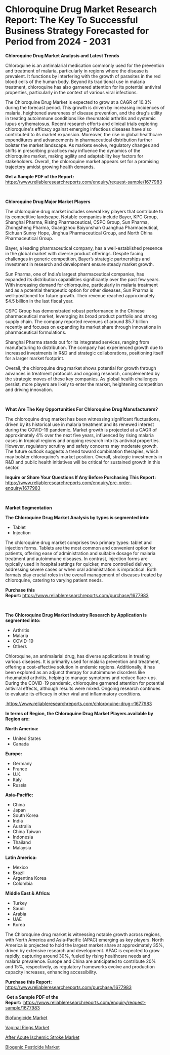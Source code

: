 <p><h1>Chloroquine Drug Market Research Report: The Key To Successful Business Strategy Forecasted for Period from 2024 - 2031</h1></p><p><strong>Chloroquine Drug Market Analysis and Latest Trends</strong></p>
<p><p>Chloroquine is an antimalarial medication commonly used for the prevention and treatment of malaria, particularly in regions where the disease is prevalent. It functions by interfering with the growth of parasites in the red blood cells of the human body. Beyond its traditional use in malaria treatment, chloroquine has also garnered attention for its potential antiviral properties, particularly in the context of various viral infections.</p><p>The Chloroquine Drug Market is expected to grow at a CAGR of 10.3% during the forecast period. This growth is driven by increasing incidences of malaria, heightened awareness of disease prevention, and the drug's utility in treating autoimmune conditions like rheumatoid arthritis and systemic lupus erythematosus. Recent research efforts and clinical trials exploring chloroquine's efficacy against emerging infectious diseases have also contributed to its market expansion. Moreover, the rise in global healthcare expenditures and advancements in pharmaceutical distribution further bolster the market landscape. As markets evolve, regulatory changes and shifts in prescribing practices may influence the dynamics of the chloroquine market, making agility and adaptability key factors for stakeholders. Overall, the chloroquine market appears set for a promising trajectory amidst growing health demands.</p></p>
<p><strong>Get a Sample PDF of the Report:&nbsp;</strong> <a href="https://www.reliableresearchreports.com/enquiry/request-sample/1677983?utm_campaign=24&utm_medium=2&utm_source=Github&utm_content=ia&utm_term=28122024&utm_id=chloroquine-drug">https://www.reliableresearchreports.com/enquiry/request-sample/1677983</a></p>
<p>&nbsp;</p>
<p><strong>Chloroquine Drug Major Market Players</strong></p>
<p><p>The chloroquine drug market includes several key players that contribute to its competitive landscape. Notable companies include Bayer, KPC Group, Shanghai Pharma, Rising Pharmaceutical, CSPC Group, Sun Pharma, Zhongsheng Pharma, Guangzhou Baiyunshan Guanghua Pharmaceutical, Sichuan Sunny Hope, Jinghua Pharmaceutical Group, and North China Pharmaceutical Group.</p><p>Bayer, a leading pharmaceutical company, has a well-established presence in the global market with diverse product offerings. Despite facing challenges in generic competition, Bayer’s strategic partnerships and investment in research and development ensure steady market growth.</p><p>Sun Pharma, one of India’s largest pharmaceutical companies, has expanded its distribution capabilities significantly over the past few years. With increasing demand for chloroquine, particularly in malaria treatment and as a potential therapeutic option for other diseases, Sun Pharma is well-positioned for future growth. Their revenue reached approximately $4.5 billion in the last fiscal year.</p><p>CSPC Group has demonstrated robust performance in the Chinese pharmaceutical market, leveraging its broad product portfolio and strong supply chain. The company reported revenues of around $5.7 billion recently and focuses on expanding its market share through innovations in pharmaceutical formulations.</p><p>Shanghai Pharma stands out for its integrated services, ranging from manufacturing to distribution. The company has experienced growth due to increased investments in R&D and strategic collaborations, positioning itself for a larger market footprint.</p><p>Overall, the chloroquine drug market shows potential for growth through advances in treatment protocols and ongoing research, complemented by the strategic moves of these key companies. As global health challenges persist, more players are likely to enter the market, heightening competition and driving innovation.</p></p>
<p>&nbsp;</p>
<p><strong>What Are The Key Opportunities For Chloroquine Drug Manufacturers?</strong></p>
<p><p>The chloroquine drug market has been witnessing significant fluctuations, driven by its historical use in malaria treatment and its renewed interest during the COVID-19 pandemic. Market growth is projected at a CAGR of approximately 4% over the next five years, influenced by rising malaria cases in tropical regions and ongoing research into its antiviral properties. However, regulatory scrutiny and safety concerns may moderate growth. The future outlook suggests a trend toward combination therapies, which may bolster chloroquine's market position. Overall, strategic investments in R&D and public health initiatives will be critical for sustained growth in this sector.</p></p>
<p><strong>Inquire or Share Your Questions If Any Before Purchasing This Report:</strong> <a href="https://www.reliableresearchreports.com/enquiry/pre-order-enquiry/1677983?utm_campaign=24&utm_medium=2&utm_source=Github&utm_content=ia&utm_term=28122024&utm_id=chloroquine-drug">https://www.reliableresearchreports.com/enquiry/pre-order-enquiry/1677983</a></p>
<p>&nbsp;</p>
<p><strong>Market Segmentation</strong></p>
<p><strong>The Chloroquine Drug Market Analysis by types is segmented into:</strong></p>
<p><ul><li>Tablet</li><li>Injection</li></ul></p>
<p><p>The chloroquine drug market comprises two primary types: tablet and injection forms. Tablets are the most common and convenient option for patients, offering ease of administration and suitable dosage for malaria treatment and autoimmune diseases. In contrast, injection forms are typically used in hospital settings for quicker, more controlled delivery, addressing severe cases or when oral administration is impractical. Both formats play crucial roles in the overall management of diseases treated by chloroquine, catering to varying patient needs.</p></p>
<p><strong>Purchase this Report:&nbsp;</strong><a href="https://www.reliableresearchreports.com/purchase/1677983?utm_campaign=24&utm_medium=2&utm_source=Github&utm_content=ia&utm_term=28122024&utm_id=chloroquine-drug">https://www.reliableresearchreports.com/purchase/1677983</a></p>
<p>&nbsp;</p>
<p><strong>The Chloroquine Drug Market Industry Research by Application is segmented into:</strong></p>
<p><ul><li>Arthritis</li><li>Malaria</li><li>COVID-19</li><li>Others</li></ul></p>
<p><p>Chloroquine, an antimalarial drug, has diverse applications in treating various diseases. It is primarily used for malaria prevention and treatment, offering a cost-effective solution in endemic regions. Additionally, it has been explored as an adjunct therapy for autoimmune disorders like rheumatoid arthritis, helping to manage symptoms and reduce flare-ups. During the COVID-19 pandemic, chloroquine garnered attention for potential antiviral effects, although results were mixed. Ongoing research continues to evaluate its efficacy in other viral and inflammatory conditions.</p></p>
<p><a href="https://www.reliableresearchreports.com/chloroquine-drug-r1677983?utm_campaign=24&utm_medium=2&utm_source=Github&utm_content=ia&utm_term=28122024&utm_id=chloroquine-drug">&nbsp;https://www.reliableresearchreports.com/chloroquine-drug-r1677983</a></p>
<p><strong>In terms of Region, the Chloroquine Drug Market Players available by Region are:</strong></p>
<p>
    <p> <strong> North America: </strong>
        <ul>
            <li>United States</li>
            <li>Canada</li>
        </ul>
        </p> 
    <p> <strong> Europe: </strong>
        <ul>
            <li>Germany</li>
            <li>France</li>
            <li>U.K.</li>
            <li>Italy</li>
            <li>Russia</li>
        </ul>
        </p> 
    <p> <strong> Asia-Pacific: </strong>
        <ul>
            <li>China</li>
            <li>Japan</li>
            <li>South Korea</li>
            <li>India</li>
            <li>Australia</li>
            <li>China Taiwan</li>
            <li>Indonesia</li>
            <li>Thailand</li>
            <li>Malaysia</li>
        </ul>
        </p> 
    <p> <strong> Latin America: </strong>
        <ul>
            <li>Mexico</li>
            <li>Brazil</li>
            <li>Argentina Korea</li>
            <li>Colombia</li>
        </ul>
        </p> 
    <p> <strong> Middle East & Africa: </strong>
        <ul>
            <li>Turkey</li>
            <li>Saudi</li>
            <li>Arabia</li>
            <li>UAE</li>
            <li>Korea</li>
        </ul>
    </p>
    </p>
<p><p>The Chloroquine drug market is witnessing notable growth across regions, with North America and Asia-Pacific (APAC) emerging as key players. North America is projected to hold the largest market share at approximately 35%, driven by extensive research and development. APAC is expected to grow rapidly, capturing around 30%, fueled by rising healthcare needs and malaria prevalence. Europe and China are anticipated to contribute 20% and 15%, respectively, as regulatory frameworks evolve and production capacity increases, enhancing accessibility.</p></p>
<p><strong>Purchase this Report: </strong><a href="https://www.reliableresearchreports.com/purchase/1677983?utm_campaign=24&utm_medium=2&utm_source=Github&utm_content=ia&utm_term=28122024&utm_id=chloroquine-drug">https://www.reliableresearchreports.com/purchase/1677983</a></p>
<p>&nbsp;<strong>Get a Sample PDF of the Report:&nbsp;&nbsp;</strong><a href="https://www.reliableresearchreports.com/enquiry/request-sample/1677983?utm_campaign=24&utm_medium=2&utm_source=Github&utm_content=ia&utm_term=28122024&utm_id=chloroquine-drug">https://www.reliableresearchreports.com/enquiry/request-sample/1677983</a></p>
<p><strong></strong></p>
<p><p><a href="https://github.com/delindacallegari68/Market-Research-Report-List-1/blob/main/biofungicide-market.md?utm_campaign=24&utm_medium=2&utm_source=Github&utm_content=ia&utm_term=28122024&utm_id=chloroquine-drug">Biofungicide Market</a></p><p><a href="https://github.com/klindsey95/Market-Research-Report-List-1/blob/main/vaginal-rings-market.md?utm_campaign=24&utm_medium=2&utm_source=Github&utm_content=ia&utm_term=28122024&utm_id=chloroquine-drug">Vaginal Rings Market</a></p><p><a href="https://github.com/steidmindy199393/Market-Research-Report-List-1/blob/main/after-acute-ischemic-stroke-market.md?utm_campaign=24&utm_medium=2&utm_source=Github&utm_content=ia&utm_term=28122024&utm_id=chloroquine-drug">After Acute Ischemic Stroke Market</a></p><p><a href="https://github.com/santosh758595/Market-Research-Report-List-6/blob/main/biogenic-pesticide-market.md?utm_campaign=24&utm_medium=2&utm_source=Github&utm_content=ia&utm_term=28122024&utm_id=chloroquine-drug">Biogenic Pesticide Market</a></p></p>